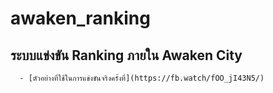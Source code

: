 # awaken_ranking

## ระบบแข่งขัน Ranking ภายใน Awaken City
```
  - [ตัวอย่างที่ใช้ในการแข่งขันจริงครั้งที่](https://fb.watch/fOO_jI43N5/)
```

